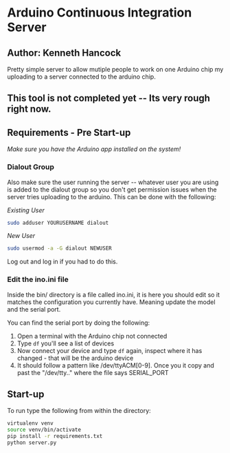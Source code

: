 # Arduino Continuous Integration Server
## Author: Kenneth Hancock

Pretty simple server to allow mutiple people to work on one Arduino chip my uploading to a server connected to the arduino chip.

## This tool is not completed yet -- Its very rough right now.


## Requirements - Pre Start-up
*Make sure you have the Arduino app installed on the system!*


### Dialout Group
Also make sure the user running the server -- whatever user you are using is added to the dialout group
so you don't get permission issues when the server tries uploading to the arduino.  This can be done with
the following:

*Existing User*
```bash
sudo adduser YOURUSERNAME dialout
```

*New User*
```bash
sudo usermod -a -G dialout NEWUSER
```

Log out and log in if you had to do this.

### Edit the ino.ini file
Inside the bin/ directory is a file called ino.ini, it is here you should edit so it matches the configuration you currently
have.  Meaning update the model and the serial port.

You can find the serial port by doing the following:
1. Open a terminal with the Arduino chip not connected
2. Type `df` you'll see a list of devices
3. Now connect your device and type `df` again, inspect where it has changed - that will be the arduino device
4. It should follow a pattern like /dev/ttyACM[0-9].  Once you it copy and past the "/dev/tty.." where the file says SERIAL\_PORT
## Start-up
To run type the following from within the directory:
```bash
virtualenv venv
source venv/bin/activate
pip install -r requirements.txt
python server.py
```

